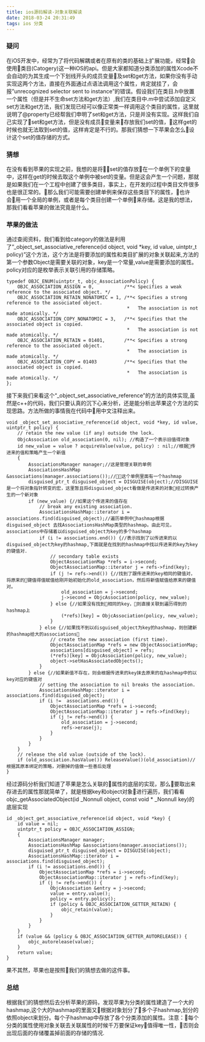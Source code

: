 ```yaml
---
title: ios源码解读-对象关联解读
date: 2018-03-24 20:31:49
tags: ios 分类
---
```

### 疑问  
在iOS开发中，经常为了将代码解耦或者在原有的类的基础上扩展功能，经常会使用类目(Catogery)这一种iOS的api。但是大家都知道分类添加的属性Xcode不会自动的为其生成一个下划线开头的成员变量及set和get方法，如果你没有手动实现这两个方法，直接在外面通过点语法调用这个属性，肯定就挂了，会报”unrecognized selector sent to instance”的错误。假设我们在类目.h中放置一个属性（但是并不生命set方法和get方法）,我们在类目中.m中尝试添加自定义set方法和get方法，我们发现已经可以像正常类一样调用这个类目的属性，这里就说明了@property已经帮我们申明了set和get方法，只是并没有实现。这样我们自己实现了set和get方法，但是没有成员变量来存放我们set的值，这样get的时候也就无法取到set的值，这样肯定是不行的。那我们猜想一下苹果会怎么设计这个set的值存储的方式。

### 猜想
在没有看到苹果的实现之前，我想的是将set的值存放在一个单例下的变量中，这样在get的时候去取这个单例中被set的变量。但是这会产生一个问题，那就是如果我们在一个工程中创建了很多类目，事实上，在开发的过程中类目文件很多也是很正常的。那么我们可能需要创建单例来保存这些类目下的属性，也许会用一个全局的单例，或者是每个类目创建一个单例来存储。这是我的想法，那我们看看苹果的做法究竟是什么。

### 苹果的做法
通过查阅资料，我们看到给category的做法是利用了”_object_set_associative_reference(id object, void *key, id value, uintptr_t policy)”这个方法，这个方法是将要添加的属性和类目扩展的对象关联起来,方法的第一个参数Object是需要关联的对象，key是一个常量,value是需要添加的属性。  
policy对应的是枚举表示关联引用的存储策略。
```objc
typedef OBJC_ENUM(uintptr_t, objc_AssociationPolicy) {
    OBJC_ASSOCIATION_ASSIGN = 0,           /**< Specifies a weak reference to the associated object. */
    OBJC_ASSOCIATION_RETAIN_NONATOMIC = 1, /**< Specifies a strong reference to the associated object. 
                                            *   The association is not made atomically. */
    OBJC_ASSOCIATION_COPY_NONATOMIC = 3,   /**< Specifies that the associated object is copied. 
                                            *   The association is not made atomically. */
    OBJC_ASSOCIATION_RETAIN = 01401,       /**< Specifies a strong reference to the associated object.
                                            *   The association is made atomically. */
    OBJC_ASSOCIATION_COPY = 01403          /**< Specifies that the associated object is copied.
                                            *   The association is made atomically. */
};
```
接下来我们来看这个“_object_set_associative_reference”的方法的具体实现,虽然是c++的代码，我们只要认真的沉下心来分析，还是能分析出苹果这个方法的实现思路。方法所做的事情我在代码中用中文注释出来。

```objc
void _object_set_associative_reference(id object, void *key, id value, uintptr_t policy) {
    // retain the new value (if any) outside the lock.
    ObjcAssociation old_association(0, nil); //构造了一个表示旧值得对象
    id new_value = value ? acquireValue(value, policy) : nil;//根据传进来的值和策略产生一个新值
    {
        AssociationsManager manager;//这是管理关联的单例
        AssociationsHashMap &associations(manager.associations());//这个单例里面有一个hashmap
        disguised_ptr_t disguised_object = DISGUISE(object);//DISGUISE是一个将对象指针转变的宏，这里暂且将disguised_object看做是传进来的对象经过转换产生的一个新对象
        if (new_value) {//如果这个传进来的值存在
            // break any existing association.
            AssociationsHashMap::iterator i = associations.find(disguised_object);//遍历单例中hashmap根据disguised_object 去找AssociationsHashMap类型的hashmap。由此可见，associations中存储着以disguised_object为key的多个hashmap
            if (i != associations.end()) {//表示找到了以传进来的以disguised_object为key的hashmap,下面就是在找到的hashmap中找以传进来的key为key的键值对.
                // secondary table exists
                ObjectAssociationMap *refs = i->second;
                ObjectAssociationMap::iterator j = refs->find(key);
                if (j != refs->end()) {//找到了跟传进来的key相同的键值对，将原来的键值得值赋值给刚开始初始化的old_association，然后将新值赋值给原来的键值对。
                    old_association = j->second;
                    j->second = ObjcAssociation(policy, new_value);
                } else {//如果没有找到相同的key，则直接关联到遍历得到的hashmap上
                    (*refs)[key] = ObjcAssociation(policy, new_value);
                }
            } else {//如果找不到以disguised_object为key的hashmap，则创建新的hashmap给大的associations
                // create the new association (first time).
                ObjectAssociationMap *refs = new ObjectAssociationMap;
                associations[disguised_object] = refs;
                (*refs)[key] = ObjcAssociation(policy, new_value);
                object->setHasAssociatedObjects();
            }
        } else {//如果新值不存在，则会根据传进来的key抹去原来的在hashmap中的以key对应的键值对
            // setting the association to nil breaks the association.
            AssociationsHashMap::iterator i = associations.find(disguised_object);
            if (i !=  associations.end()) {
                ObjectAssociationMap *refs = i->second;
                ObjectAssociationMap::iterator j = refs->find(key);
                if (j != refs->end()) {
                    old_association = j->second;
                    refs->erase(j);
                }
            }
        }
    }
    // release the old value (outside of the lock).
    if (old_association.hasValue()) ReleaseValue()(old_association)//根据其原本绑定的策略，对删掉的值做一些善后处理
}

```
经过源码分析我们知道了苹果是怎么关联的属性的底层的实现，那么要取出来存进去的属性那就简单了，就是根据key和object对象进行遍历，我们看看objc_getAssociatedObject(id _Nonnull object, const void * _Nonnull key)的底层实现  
```objc
id _object_get_associative_reference(id object, void *key) {
    id value = nil;
    uintptr_t policy = OBJC_ASSOCIATION_ASSIGN;
    {
        AssociationsManager manager;
        AssociationsHashMap &associations(manager.associations());
        disguised_ptr_t disguised_object = DISGUISE(object);
        AssociationsHashMap::iterator i = associations.find(disguised_object);
        if (i != associations.end()) {
            ObjectAssociationMap *refs = i->second;
            ObjectAssociationMap::iterator j = refs->find(key);
            if (j != refs->end()) {
                ObjcAssociation &entry = j->second;
                value = entry.value();
                policy = entry.policy();
                if (policy & OBJC_ASSOCIATION_GETTER_RETAIN) {
                    objc_retain(value);
                }
            }
        }
    }
    if (value && (policy & OBJC_ASSOCIATION_GETTER_AUTORELEASE)) {
        objc_autorelease(value);
    }
    return value;
}

```  
果不其然，苹果也是按照我们的猜想去做的这件事。  

### 总结

根据我们的猜想然后去分析苹果的源码，发现苹果为分类的属性建造了一个大的hashmap,这个大的hashmap的里面又根据对象划分了多个子hashmap,划分的依照object来划分。每个子hashmap中存放了各个分类添加的属性。注意：每个分类的属性使用对象关联去关联属性的时候千万要保证key值得唯一性，否则会出现后面的存储覆盖掉前面的存储的情况.

